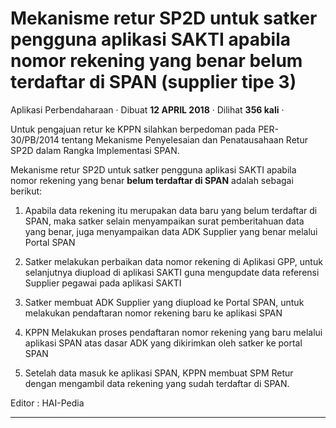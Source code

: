 Mekanisme retur SP2D untuk satker pengguna aplikasi SAKTI apabila nomor rekening yang benar belum terdaftar di SPAN (supplier tipe 3)
=====================================================================================================================================

Aplikasi Perbendaharaan · Dibuat **12 APRIL 2018** · Dilihat **356 kali** ·

Untuk pengajuan retur ke KPPN silahkan berpedoman pada PER-30/PB/2014 tentang Mekanisme Penyelesaian dan Penatausahaan Retur SP2D dalam Rangka Implementasi SPAN.  

Mekanisme retur SP2D untuk satker pengguna aplikasi SAKTI apabila nomor rekening yang benar **belum terdaftar di SPAN** adalah sebagai berikut:

1.  Apabila data rekening itu merupakan data baru yang belum terdaftar di SPAN, maka satker selain menyampaikan surat pemberitahuan data yang benar, juga menyampaikan data ADK Supplier yang benar melalui Portal SPAN  
    
2.  Satker melakukan perbaikan data nomor rekening di Aplikasi GPP, untuk selanjutnya diupload di aplikasi SAKTI guna mengupdate data referensi Supplier pegawai pada aplikasi SAKTI  
    
3.  Satker membuat ADK Supplier yang diupload ke Portal SPAN, untuk melakukan pendaftaran nomor rekening baru ke aplikasi SPAN
4.  KPPN Melakukan proses pendaftaran nomor rekening yang baru melalui aplikasi SPAN atas dasar ADK yang dikirimkan oleh satker ke portal SPAN
5.  Setelah data masuk ke aplikasi SPAN, KPPN membuat SPM Retur dengan mengambil data rekening yang sudah terdaftar di SPAN.

  

Editor : HAI-Pedia  

  

  
  
  

* * *